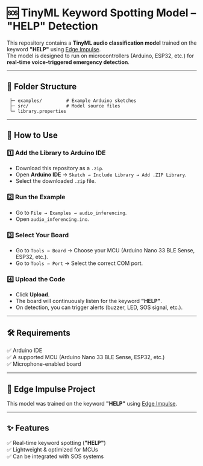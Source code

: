 # 🆘 TinyML Keyword Spotting Model – "HELP" Detection  

This repository contains a **TinyML audio classification model** trained on the keyword **"HELP"** using [Edge Impulse](https://edgeimpulse.com/).  
The model is designed to run on microcontrollers (Arduino, ESP32, etc.) for **real-time voice-triggered emergency detection**.  

---

## 📂 Folder Structure  
``` audio_inferencing/
 ├─ examples/         # Example Arduino sketches
 ├─ src/              # Model source files
 └─ library.properties
```

---

## 🚀 How to Use  

### 1️⃣ Add the Library to Arduino IDE  
- Download this repository as a `.zip`.  
- Open **Arduino IDE** → `Sketch → Include Library → Add .ZIP Library`.  
- Select the downloaded `.zip` file.  

### 2️⃣ Run the Example  
- Go to `File → Examples → audio_inferencing`.  
- Open `audio_inferencing.ino`.  

### 3️⃣ Select Your Board  
- Go to `Tools → Board` → Choose your MCU (Arduino Nano 33 BLE Sense, ESP32, etc.).  
- Go to `Tools → Port` → Select the correct COM port.  

### 4️⃣ Upload the Code  
- Click **Upload**.  
- The board will continuously listen for the keyword **"HELP"**.  
- On detection, you can trigger alerts (buzzer, LED, SOS signal, etc.).  

---

## 🛠 Requirements  
✅ Arduino IDE  
✅ A supported MCU (Arduino Nano 33 BLE Sense, ESP32, etc.)  
✅ Microphone-enabled board  

---

## 🔗 Edge Impulse Project  
This model was trained on the keyword **"HELP"** using [Edge Impulse](https://edgeimpulse.com/).  

---

## ✨ Features  
✅ Real-time keyword spotting (**"HELP"**)  
✅ Lightweight & optimized for MCUs  
✅ Can be integrated with SOS systems  

